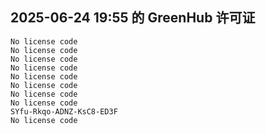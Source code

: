 ## 2025-06-24 19:55 的 GreenHub 许可证
```
No license code
No license code
No license code
No license code
No license code
No license code
No license code
No license code
SYfu-Rkqo-ADNZ-KsC8-ED3F
No license code
```
